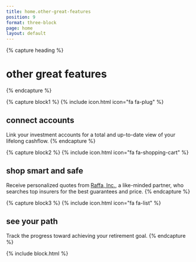 ```yaml
---
title: home.other-great-features
position: 9
format: three-block
page: home
layout: default
---
```


{% capture heading %}
# other great features
{% endcapture %}

{% capture block1 %}
{% include icon.html icon="fa fa-plug" %}
## connect accounts 
Link your investment accounts for a total and up-to-date view of your lifelong cashflow.
{% endcapture %}

{% capture block2 %}
{% include icon.html icon="fa fa-shopping-cart" %}
## shop smart and safe
Receive personalized quotes from <a href="https://www.raffafinancial.com/" target="_blank">Raffa, Inc.</a>, a like-minded partner, who searches top insurers for the best guarantees and price.
{% endcapture %}

{% capture block3 %}
{% include icon.html icon="fa fa-list" %}
## see your path
Track the progress toward achieving your retirement goal.
{% endcapture %}

{% include block.html %}



